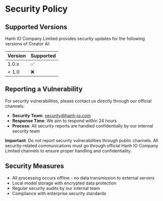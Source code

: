 # Security Policy

## Supported Versions

Hanh IO Company Limited provides security updates for the following versions of Creator AI:

| Version | Supported          |
| ------- | ------------------ |
| 1.0.x   | :white_check_mark: |
| < 1.0   | :x:                |

## Reporting a Vulnerability

For security vulnerabilities, please contact us directly through our official channels:

- **Security Team**: security@hanh-io.com
- **Response Time**: We aim to respond within 24 hours
- **Process**: All security reports are handled confidentially by our internal security team

**Important**: Do not report security vulnerabilities through public channels. All security-related communications must go through official Hanh IO Company Limited channels to ensure proper handling and confidentiality.

## Security Measures

- All processing occurs offline - no data transmission to external servers
- Local model storage with encrypted data protection
- Regular security audits by our internal team
- Compliance with enterprise security standards
